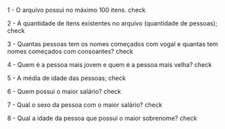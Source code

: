 1 - O arquivo possui no máximo 100 itens. check

2 - A quantidade de itens existentes no arquivo (quantidade de pessoas); check

3 - Quantas pessoas tem os nomes começados com vogal e quantas tem nomes começados com
consoantes? check

4 - Quem é a pessoa mais jovem e quem é a pessoa mais velha? check

5 - A média de idade das pessoas; check

6 - Quem possui o maior salário? check

7 - Qual o sexo da pessoa com o maior salário? check

8 - Qual a idade da pessoa que possui o maior sobrenome? check